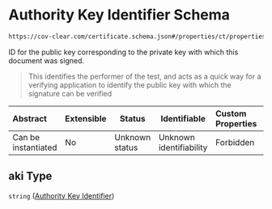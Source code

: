 # Authority Key Identifier Schema

```txt
https://cov-clear.com/certificate.schema.json#/properties/ct/properties/auth/properties/aki
```

ID for the public key corresponding to the private key with which this document was signed.


> This identifies the performer of the test, and acts as a quick way for a verifying application to identify the public key with which the signature can be verified
>

| Abstract            | Extensible | Status         | Identifiable            | Custom Properties | Additional Properties | Access Restrictions | Defined In                                                                  |
| :------------------ | ---------- | -------------- | ----------------------- | :---------------- | --------------------- | ------------------- | --------------------------------------------------------------------------- |
| Can be instantiated | No         | Unknown status | Unknown identifiability | Forbidden         | Allowed               | none                | [certificate.schema.json\*](certificate.schema.json "open original schema") |

## aki Type

`string` ([Authority Key Identifier](certificate-properties-certificate-section-properties-authority-properties-authority-key-identifier.md))
